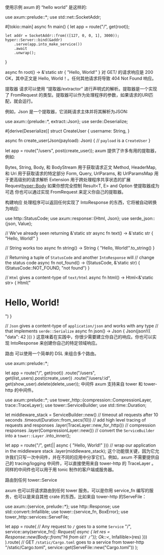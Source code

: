 使用示例
axum 的 “hello world” 是这样的:

use axum::prelude::*;
use std::net::SocketAddr;

#[tokio::main]
async fn main() {
    let app = route("/", get(root));

    let addr = SocketAddr::from(([127, 0, 0, 1], 3000));
    hyper::Server::bind(&addr)
        .serve(app.into_make_service())
        .await
        .unwrap();
}

async fn root() -> &'static str {
    "Hello, World!"
}
对 GET/ 的请求响应是 200 OK，其中正文是 Hello, World！。任何其他请求将导致 404 Not Found 响应。

提取器
请求可以使用 “提取器/extractor” 进行声明式的解析。提取器是一个实现了 FromRequest 的类型。提取器可以作为处理程序的参数，如果请求的URI匹配，就会运行。

例如，Json 是一个提取器，它消耗请求主体并将其解析为JSON:

use axum::{prelude::*, extract::Json};
use serde::Deserialize;

#[derive(Deserialize)]
struct CreateUser {
    username: String,
}

async fn create_user(Json(payload): Json<CreateUser>) {
    // `payload` is a `CreateUser`
}

let app = route("/users", post(create_user));
axum 提供了许多有用的提取器，例如:

Bytes, String, Body, 和 BodyStream 用于获取请求正文
Method, HeaderMap, 和 Uri 用于获取请求的特定部分
Form, Query, UrlParams, 和 UrlParamsMap 用于更高级别的请求解析
Extension 用于跨处理程序共享状态的扩展
Request<hyper::Body> 如果你想完全控制
Result<T, E> and Option<T> 使提取器成为可选
你也可以通过实现 FromRequest 来定义你自己的提取器。

构建响应
处理程序可以返回任何实现了 IntoResponse 的东西，它将被自动转换为响应:

use http::StatusCode;
use axum::response::{Html, Json};
use serde_json::{json, Value};

// We've already seen returning &'static str
async fn text() -> &'static str {
    "Hello, World!"
}

// String works too
async fn string() -> String {
    "Hello, World!".to_string()
}

// Returning a tuple of `StatusCode` and another `IntoResponse` will
// change the status code
async fn not_found() -> (StatusCode, &'static str) {
    (StatusCode::NOT_FOUND, "not found")
}

// `Html` gives a content-type of `text/html`
async fn html() -> Html<&'static str> {
    Html("<h1>Hello, World!</h1>")
}

// `Json` gives a content-type of `application/json` and works with any type
// that implements `serde::Serialize`
async fn json() -> Json<Value> {
    Json(json!({ "data": 42 }))
}
这意味着在实践中，你很少需要建立你自己的响应。你也可以实现 IntoResponse 来创建你自己的特定领域响应。

路由
可以使用一个简单的 DSL 来组合多个路由。

use axum::prelude::*;

let app = route("/", get(root))
    .route("/users", get(list_users).post(create_user))
    .route("/users/:id", get(show_user).delete(delete_user));
中间件
axum 支持来自 tower 和 tower-http 的中间件。

use axum::prelude::*;
use tower_http::{compression::CompressionLayer, trace::TraceLayer};
use tower::ServiceBuilder;
use std::time::Duration;

let middleware_stack = ServiceBuilder::new()
    // timeout all requests after 10 seconds
    .timeout(Duration::from_secs(10))
    // add high level tracing of requests and responses
    .layer(TraceLayer::new_for_http())
    // compression responses
    .layer(CompressionLayer::new())
    // convert the `ServiceBuilder` into a `tower::Layer`
    .into_inner();

let app = route("/", get(|| async { "Hello, World!" }))
    // wrap our application in the middleware stack
    .layer(middleware_stack);
这个功能很关键，因为它允许我们只写一次中间件，并在不同的应用中分享它们。例如，axum 不需要提供自己的 tracing/logging 中间件，可以直接使用来自 tower-http 的 TraceLayer 。同样的中间件也可以用于用 tonic 制作的客户端或服务器。

路由到任何 tower::Service

axum 也可以将请求路由到任何 tower 服务。可以是你用 service_fn 编写的服务，也可以是来自其他 crate 的东西，比如来自 tower-http 的ServeFile：

use axum::{service, prelude::*};
use http::Response;
use std::convert::Infallible;
use tower::{service_fn, BoxError};
use tower_http::services::ServeFile;

let app = route(
    // Any request to `/` goes to a some `Service`
    "/",
    service::any(service_fn(|_: Request<Body>| async {
        let res = Response::new(Body::from("Hi from `GET /`"));
        Ok::<_, Infallible>(res)
    }))
).route(
    // GET `/static/Cargo.toml` goes to a service from tower-http
    "/static/Cargo.toml",
    service::get(ServeFile::new("Cargo.toml"))
);